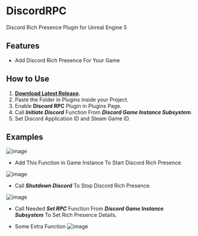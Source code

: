 # DiscordRPC
Discord Rich Presence Plugin for Unreal Engine 5

## Features
- Add Discord Rich Presence For Your Game

## How to Use
1. **[Download Latest Release](https://github.com/Giridharaprasath/DiscordRPC/releases).**
2. Paste the Folder in Plugins inside your Project.
3. Enable **Discord RPC** Plugin in Plugins Page.
4. Call ***Initiate Discord*** Function From ***Discord Game Instance Subsystem***.
5. Set Discord Application ID and Steam Game ID.

## Examples

![image](https://github.com/Giridharaprasath/DiscordRPC/assets/83279100/6f94fbe4-9db4-4839-9f1b-17f54ae43dd2)
- Add This Function in Game Instance To Start Discord Rich Presence.

![image](https://github.com/Giridharaprasath/DiscordRPC/assets/83279100/e511e37b-8d9b-4252-87c0-b19c3ec5635a)
- Call ***Shutdown Discord*** To Stop Discord Rich Presence.

![image](https://github.com/Giridharaprasath/DiscordRPC/assets/83279100/0558f1e9-8604-46b4-9530-e57226932472)
- Call Needed ***Set RPC*** Function From ***Discord Game Instance Subsystem*** To Set Rich Presence Details.

- Some Extra Function
![image](https://github.com/Giridharaprasath/DiscordRPC/assets/83279100/d1408e23-056f-4a53-a758-11ebb3ee2bc7)
